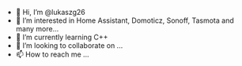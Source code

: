 - 👋 Hi, I’m @lukaszg26
- 👀 I’m interested in Home Assistant, Domoticz, Sonoff, Tasmota and many more...
- 🌱 I’m currently learning C++
- 💞️ I’m looking to collaborate on ...
- 📫 How to reach me ...

<!---
lukaszg26/lukaszg26 is a ✨ special ✨ repository because its `README.md` (this file) appears on your GitHub profile.
You can click the Preview link to take a look at your changes.
--->
